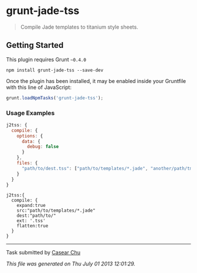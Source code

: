 # grunt-jade-tss 

> Compile Jade templates to titanium style sheets.



## Getting Started
This plugin requires Grunt `~0.4.0`


```shell
npm install grunt-jade-tss --save-dev
```

Once the plugin has been installed, it may be enabled inside your Gruntfile with this line of JavaScript:

```js
grunt.loadNpmTasks('grunt-jade-tss');
```


### Usage Examples

```js
j2tss: {
  compile: {
    options: {
      data: {
        debug: false
      }
    },
    files: {
      "path/to/dest.tss": ["path/to/templates/*.jade", "another/path/tmpl.jade"]
    }
  }
}
```
```
j2tss:{
  compile: {
    expand:true
    src:"path/to/templates/*.jade"
    dest:"path/to/"
    ext: '.tss'
    flatten:true
  }
}
```



---

Task submitted by [Casear Chu](http://ericw.ca/)

*This file was generated on Thu July 01 2013 12:01:29.*
